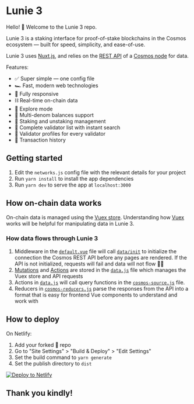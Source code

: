 # Lunie 3

Hello! 👋 Welcome to the Lunie 3 repo. 

Lunie 3 is a staking interface for proof-of-stake blockchains in the Cosmos ecosystem — built for speed, simplicity, and ease-of-use.

Lunie 3 uses [Nuxt.js](https://nuxtjs.org), and relies on the [REST API](https://cosmos.network/rpc) of a [Cosmos node](https://docs.cosmos.network/master/interfaces/rest.html) for data. 

Features: 
- ✅ Super simple — one config file 
- 🏎 Fast, modern web technologies
- 📱 Fully responsive
- ⛓ Real-time on-chain data
- 🔭 Explore mode 
- 💸 Multi-denom balances support 
- 🥩 Staking and unstaking management 
- 💯 Complete validator list with instant search
- 🤗 Validator profiles for every validator
- 🧾 Transaction history

## Getting started

1. Edit the `networks.js` config file with the relevant details for your project
2. Run `yarn install` to install the app dependencies
3. Run `yarn dev` to serve the app at `localhost:3000`

## How on-chain data works

On-chain data is managed using the [Vuex store](https://nuxtjs.org/docs/2.x/directory-structure/store/). Understanding how [Vuex](https://vuex.vuejs.org/) works will be helpful for manipulating data in Lunie 3. 

### How data flows through Lunie 3

1. Middleware in the [`default.vue`](https://github.com/luniehq/lunie-light/blob/master/layouts/default.vue) file will call [`data/init`](https://github.com/luniehq/lunie-light/blob/master/layouts/default.vue#L24) to initialize the connection the Cosmos REST API before any pages are rendered. If the API is not initialized, requests will fail and data will not flow 🏄‍♂️
2. [Mutations](https://vuex.vuejs.org/guide/mutations.html) and [Actions](https://vuex.vuejs.org/guide/actions.html) are stored in the [`data.js`](https://github.com/luniehq/lunie-light/blob/master/store/data.js) file which manages the Vuex store and API requests
3. Actions in [`data.js`](https://github.com/luniehq/lunie-light/blob/master/store/data.js) will call query functions in the [`cosmos-source.js`](https://github.com/luniehq/lunie-light/blob/master/common/cosmosV3-source.js) file.
4. Reducers in [`cosmos-reducers.js`](https://github.com/luniehq/lunie-light/blob/master/common/cosmosV3-reducers.js) parse the responses from the API into a format that is easy for frontend Vue components to understand and work with

## How to deploy

On Netlify:

1. Add your forked 🍴  repo
2. Go to "Site Settings" > "Build & Deploy" > "Edit Settings"
3. Set the build command to `yarn generate`
4. Set the publish directory to `dist`

[![Deploy to Netlify](https://www.netlify.com/img/deploy/button.svg)](https://app.netlify.com/start)

## Thank you kindly! 

